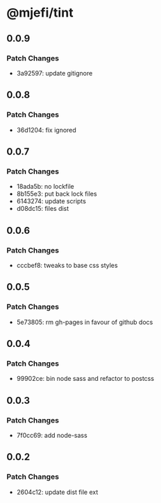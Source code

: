 # @mjefi/tint

## 0.0.9

### Patch Changes

- 3a92597: update gitignore

## 0.0.8

### Patch Changes

- 36d1204: fix ignored

## 0.0.7

### Patch Changes

- 18ada5b: no lockfile
- 8b155e3: put back lock files
- 6143274: update scripts
- d08dc15: files dist

## 0.0.6

### Patch Changes

- cccbef8: tweaks to base css styles

## 0.0.5

### Patch Changes

- 5e73805: rm gh-pages in favour of github docs

## 0.0.4

### Patch Changes

- 99902ce: bin node sass and refactor to postcss

## 0.0.3

### Patch Changes

- 7f0cc69: add node-sass

## 0.0.2

### Patch Changes

- 2604c12: update dist file ext
